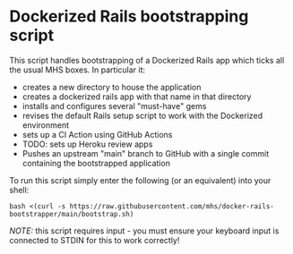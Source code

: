 # Dockerized Rails bootstrapping script

This script handles bootstrapping of a Dockerized Rails app which ticks all the usual MHS boxes. In particular it:
- creates a new directory to house the application
- creates a dockerized rails app with that name in that directory
- installs and configures several "must-have" gems
- revises the default Rails setup script to work with the Dockerized environment
- sets up a CI Action using GitHub Actions
- TODO: sets up Heroku review apps
- Pushes an upstream "main" branch to GitHub with a single commit containing the bootstrapped application

To run this script simply enter the following (or an equivalent) into your shell:

```
bash <(curl -s https://raw.githubusercontent.com/mhs/docker-rails-bootstrapper/main/bootstrap.sh)
```

*NOTE:* this script requires input - you must ensure your keyboard input is connected to STDIN for this to work correctly!
